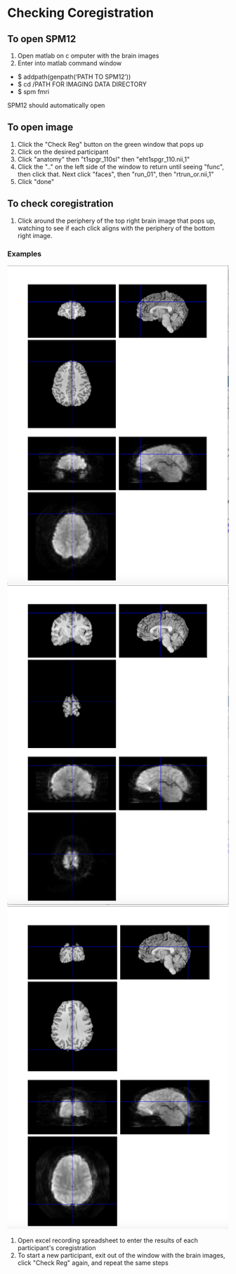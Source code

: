 # Checking Coregistration

## To open SPM12
1. Open matlab on c omputer with the brain images
1. Enter into matlab command window
- $ addpath(genpath(‘PATH TO SPM12’))
- $ cd /PATH FOR IMAGING DATA DIRECTORY
- $ spm fmri

SPM12 should automatically open

## To open image
1. Click the "Check Reg" button on the green window that pops up
1. Click on the desired participant
1. Click "anatomy" then "t1spgr_110sl" then "eht1spgr_110.nii,1"
1. Click the ".." on the left side of the window to return until seeing "func", then click that. Next click "faces", then "run_01", then "rtrun_or.nii,1"
1. Click "done"

## To check coregistration
1. Click around the periphery of the top right brain image that pops up, watching to see if each click aligns with the periphery of the bottom right image.

### Examples

![Image](example1.png)
![Image](example2.png)
![Image](example3.png)

1. Open excel recording spreadsheet to enter the results of each participant's coregistration
1. To start a new participant, exit out of the window with the brain images, click "Check Reg" again, and repeat the same steps
